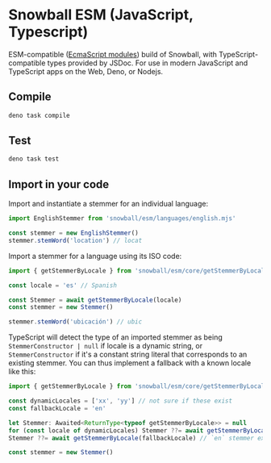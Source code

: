 # Snowball ESM (JavaScript, Typescript)

ESM-compatible ([EcmaScript modules](https://hacks.mozilla.org/2018/03/es-modules-a-cartoon-deep-dive/)) build of Snowball, with TypeScript-compatible types provided by JSDoc. For use in modern JavaScript and TypeScript apps on the Web, Deno, or Nodejs.

## Compile

```sh
deno task compile
```

## Test

```sh
deno task test
```

## Import in your code

Import and instantiate a stemmer for an individual language:

```js
import EnglishStemmer from 'snowball/esm/languages/english.mjs'

const stemmer = new EnglishStemmer()
stemmer.stemWord('location') // locat
```

Import a stemmer for a language using its ISO code:

```js
import { getStemmerByLocale } from 'snowball/esm/core/getStemmerByLocale.mjs'

const locale = 'es' // Spanish

const Stemmer = await getStemmerByLocale(locale)
const stemmer = new Stemmer()

stemmer.stemWord('ubicación') // ubic
```

TypeScript will detect the type of an imported stemmer as being `StemmerConstructor | null` if locale is a dynamic string, or `StemmerConstructor` if it's a constant string literal that corresponds to an existing stemmer. You can thus implement a fallback with a known locale like this:

```ts
import { getStemmerByLocale } from 'snowball/esm/core/getStemmerByLocale.mjs'

const dynamicLocales = ['xx', 'yy'] // not sure if these exist
const fallbackLocale = 'en'

let Stemmer: Awaited<ReturnType<typeof getStemmerByLocale>> = null
for (const locale of dynamicLocales) Stemmer ??= await getStemmerByLocale(locale)
Stemmer ??= await getStemmerByLocale(fallbackLocale) // `en` stemmer exists - type of `Stemmer` now omits `null`

const stemmer = new Stemmer()
```

